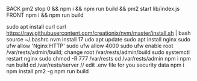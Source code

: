 BACK pm2 stop 0 && npm i && npm run build && pm2 start lib/index.js
FRONT npm i && npm run build

sudo apt install curl
curl https://raw.githubusercontent.com/creationix/nvm/master/install.sh | bash
source ~/.bashrc
nvm install 17
udo apt update
sudo apt install nginx
sudo ufw allow 'Nginx HTTP'
sudo ufw allow 4000
sudo ufw enable
root /var/rests/admin/build;
change root /var/rests/admin/build
sudo systemctl restart nginx
sudo chmod -R 777 /var/rests
cd /var/rests/admin
npm i
npm run build
cd /var/rests/server
// edit .env file for you security data
npm i
npm install pm2 -g
npm run build
